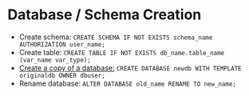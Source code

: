 # Database / Schema Creation

- Create schema: `CREATE SCHEMA IF NOT EXISTS schema_name AUTHORIZATION user_name;`
- Create table: `CREATE TABLE IF NOT EXISTS db_name.table_name (var_name var_type);`
- [Create a copy of a database:](http://stackoverflow.com/questions/876522/ddg#876565) `CREATE DATABASE newdb WITH TEMPLATE originaldb OWNER dbuser;`
- Rename database: `ALTER DATABASE old_name RENAME TO new_name;`
